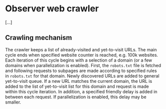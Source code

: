 # Observer web crawler

[...]

## Crawling mechanism

The crawler keeps a list of already-visited and yet-to-visit URLs.
The main cycle ends when specified website counter is reached, e.g. 100k websites.
Each iteration of this cycle begins with a selection of a domain (or a few domains
when parallelization is enabled). First, the `robots.txt` file is fetched and following
requests to subpages are made according to specified rules in `robots.txt` for that domain.
Newly discovered URLs are added to general yet-to-visit queue. If a new URL matches
the current domain, the URL is added to the list of yet-to-visit list for this domain
and request is made within this cycle iteration. In addition, a specified friendly delay is added
in between each request. If parallelization is enabled, this delay may be smaller.
